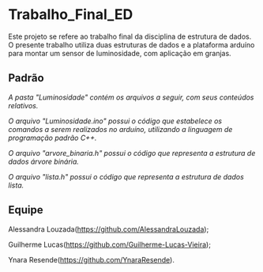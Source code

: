 # Trabalho_Final_ED
Este projeto se refere ao trabalho final da disciplina de estrutura de dados. O presente trabalho utiliza duas estruturas de dados e a plataforma arduíno para montar um sensor de luminosidade, com aplicação em granjas.

## Padrão
*A pasta "Luminosidade" contém os arquivos a seguir, com seus conteúdos relativos.*

*O arquivo "Luminosidade.ino" possui o código que estabelece os comandos a serem realizados no arduíno, utilizando a linguagem de programação padrão C++.*

*O arquivo "arvore_binaria.h" possui o código que representa a estrutura de dados árvore binária.*

*O arquivo "lista.h" possui o código que representa a estrutura de dados lista.*

## Equipe

Alessandra Louzada(https://github.com/AlessandraLouzada);

Guilherme Lucas(https://github.com/Guilherme-Lucas-Vieira);

Ynara Resende(https://github.com/YnaraResende).
